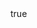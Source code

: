 ---
info:
  name: M48A5 USMC
  image: /img/vehicle/tank/usa/6_m48a5_usmc.png
  class: "ОБТ: 40$ и менее"
  country: США
  cost: 20
  year: 1975

body:
  hp: 10
  armor_front: 6
  armor_side: 3
  armor_rear: 1
  armor_top: 1
  size: Большой
  stealth: Плохо
  optics: Плохо
  speed: 50
  speed_road: 110
  fuel: 760
  autonomy: 460

main_gun:
  name: M68
  attr_kin: true
  attr_stc: true
  attr_fg: true
  ammo: 37
  range_ground: 1925
  accuracy: 45
  ap_power: 9
  he_power: 3
  suppression: 121
  rate_of_fire: 8

mmg:
  name: M2 Browning
  ammo: 500
  range_ground: 1050
  range_helicopters: 875
  accuracy: 15
  stabilizer: 5
  he_power: 0.75
  suppression: 90
  rate_of_fire: 652
---